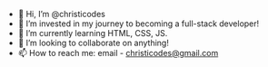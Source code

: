 - 👋 Hi, I’m @christicodes
- 👀 I’m invested in my journey to becoming a full-stack developer!
- 🌱 I’m currently learning HTML, CSS, JS. 
- 💞️ I’m looking to collaborate on anything! 
- 📫 How to reach me: email - christicodes@gmail.com

<!---
christicodes/christicodes is a ✨ special ✨ repository because its `README.md` (this file) appears on your GitHub profile.
You can click the Preview link to take a look at your changes.
--->
